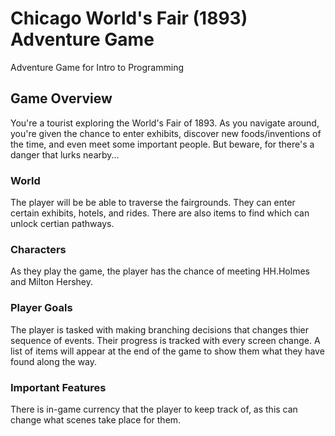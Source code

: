 # Chicago World's Fair (1893) Adventure Game
Adventure Game for Intro to Programming

## Game Overview
You're a tourist exploring the World's Fair of 1893. As you navigate around, you're given the chance to enter exhibits, discover new foods/inventions of the time, and even meet some important people. But beware, for there's a danger that lurks nearby...

### World
The player will be be able to traverse the fairgrounds. They can enter certain exhibits, hotels, and rides. There are also items to find which can unlock certian pathways.

### Characters
As they play the game, the player has the chance of meeting HH.Holmes and Milton Hershey.

### Player Goals
The player is tasked with making branching decisions that changes thier sequence of events. Their progress is tracked with every screen change. A list of items will appear at the end of the game to show them what they have found along the way.

### Important Features
There is in-game currency that the player to keep track of, as this can change what scenes take place for them.
